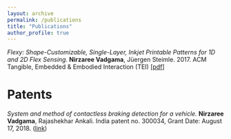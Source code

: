 ```yaml
---
layout: archive
permalink: /publications
title: "Publications"
author_profile: true
---
```


*Flexy: Shape-Customizable, Single-Layer, Inkjet Printable Patterns for 1D and 2D Flex Sensing.* **Nirzaree Vadgama**, Jüergen Steimle. 2017. ACM Tangible, Embedded & Embodied Interaction (TEI) [[pdf](/files/Flexy.pdf)] 
<!-- [[ACM DL](https://dl.acm.org/doi/10.1145/3024969.3024989)] -->

# **Patents**

*System and method of contactless braking detection for a vehicle.* **Nirzaree Vadgama**, Rajashekhar Ankali. India patent no. 300034, Grant Date: August 17, 2018. ([link](/files/PatentGrantIntimation.pdf))

